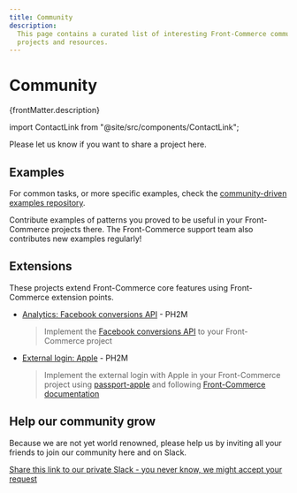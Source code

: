 ```yaml
---
title: Community
description:
  This page contains a curated list of interesting Front-Commerce community
  projects and resources.
---
```


# Community

<p>{frontMatter.description}</p>

import ContactLink from "@site/src/components/ContactLink";

Please <ContactLink>let us know</ContactLink> if you want to share a project
here.

## Examples

For common tasks, or more specific examples, check the
[community-driven examples repository](https://github.com/front-commerce/examples).

Contribute examples of patterns you proved to be useful in your Front-Commerce
projects there. The Front-Commerce support team also contributes new examples
regularly!

## Extensions

These projects extend Front-Commerce core features using Front-Commerce
extension points.

- [Analytics: Facebook conversions API](https://github.com/PH2M/front-commerce-facebook-conversions-api) -
  PH2M

  > Implement the
  > [Facebook conversions API](https://www.facebook.com/business/help/2041148702652965?id=818859032317965)
  > to your Front-Commerce project

- [External login: Apple](https://github.com/PH2M/front-commerce-external-login-apple) -
  PH2M
  > Implement the external login with Apple in your Front-Commerce project using
  > [passport-apple](https://www.npmjs.com/package/passport-apple) and following
  > [Front-Commerce documentation](/docs/2.x/advanced/features/external-logins/)

## Help our community grow

Because we are not yet world renowned, please help us by inviting all your friends to join our community here and on Slack.

[Share this link to our private Slack - you never know, we might accept your request](https://front-commerce.slack.com/join/shared_invite/)

